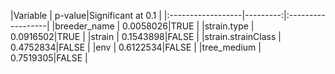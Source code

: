 |Variable           |   p-value|Significant at 0.1 | |:------------------|---------:|:------------------| |breeder_name       | 0.0058026|TRUE               | |strain.type        | 0.0916502|TRUE               | |strain             | 0.1543898|FALSE              | |strain.strainClass | 0.4752834|FALSE              | |env                | 0.6122534|FALSE              | |tree_medium        | 0.7519305|FALSE              |